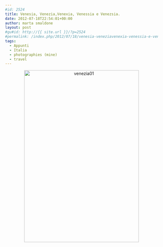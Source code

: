 ```yaml
---
#id: 2524
title: Venesia, Venezia,Venexia, Venessia e Venezsia.
date: 2012-07-18T22:54:01+00:00
author: marta smaldone
layout: post
#gu#id: http://{{ site.url }}/?p=2524
#permalink: /index.php/2012/07/18/venesia-veneziavenexia-venessia-e-venezsia/
tags:
  - Appunti
  - Italia
  - photographies (mine)
  - travel
---
```

<p style="text-align: center;">
  <img class="aligncenter size-full wp-image-3520" src="{{ site.url }}/images/uploads/2012/07/venezia01-1.jpg" alt="venezia01" width="378" height="567" srcset="{{ site.url }}/images/uploads/2012/07/venezia01-1.jpg 378w, {{ site.url }}/images/uploads/2012/07/venezia01-1-200x300.jpg 200w" sizes="(max-width: 378px) 100vw, 378px" />
</p>